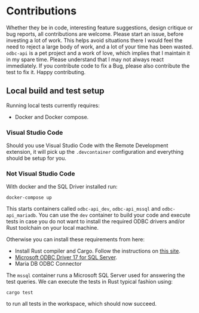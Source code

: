# Contributions

Whether they be in code, interesting feature suggestions, design critique or bug reports, all contributions are welcome. Please start an issue, before investing a lot of work. This helps avoid situations there I would feel the need to reject a large body of work, and a lot of your time has been wasted. `odbc-api` is a pet project and a work of love, which implies that I maintain it in my spare time. Please understand that I may not always react immediately. If you contribute code to fix a Bug, please also contribute the test to fix it. Happy contributing.

## Local build and test setup

Running local tests currently requires:

* Docker and Docker compose.

### Visual Studio Code

Should you use Visual Studio Code with the Remote Development extension, it will pick up the `.devcontainer` configuration and everything should be setup for you.

### Not Visual Studio Code

With docker and the SQL Driver installed run:

```shell
docker-compose up
```

This starts containers called `odbc-api_dev`, `odbc-api_mssql` and `odbc-api_mariadb`. You can use the `dev` container to build your code and execute tests in case you do not want to install the required ODBC drivers and/or Rust toolchain on your local machine.

Otherwise you can install these requirements from here:

* Install Rust compiler and Cargo. Follow the instructions on [this site](https://www.rust-lang.org/en-US/install.html).
* [Microsoft ODBC Driver 17 for SQL Server](https://docs.microsoft.com/en-us/sql/connect/odbc/download-odbc-driver-for-sql-server?view=sql-server-ver15).
* Maria DB ODBC Connector

The `mssql` container runs a Microsoft SQL Server used for answering the test queries. We can execute the tests in Rust typical fashion using:

```
cargo test
```

to run all tests in the workspace, which should now succeed.
